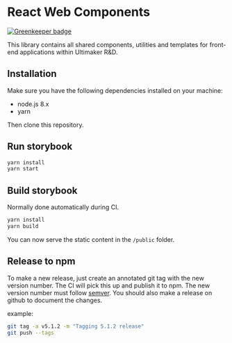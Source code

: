 # React Web Components

[![Greenkeeper badge](https://badges.greenkeeper.io/Ultimaker/react-web-components.svg)](https://greenkeeper.io/)

This library contains all shared components, utilities and templates for front-end applications within Ultimaker R&D.

## Installation
Make sure you have the following dependencies installed on your machine:

* node.js 8.x
* yarn

Then clone this repository.

## Run storybook
```bash
yarn install
yarn start
```

## Build storybook
Normally done automatically during CI.

```bash
yarn install
yarn build
```

You can now serve the static content in the `/public` folder.

## Release to npm
To make a new release, just create an annotated git tag with the new version number. The CI will pick this up and publish it to npm. The new version number must follow [semver](https://semver.org/).
You should also make a release on github to document the changes.

example:
```bash
git tag -a v5.1.2 -m "Tagging 5.1.2 release"
git push --tags
```

